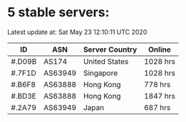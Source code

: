 # 5 stable servers:

Latest update at: Sat May 23 12:10:11 UTC 2020

| ID | ASN | Server Country | Online |
| -- | --- | -------------- | ------ |
| #.D09B | AS174 | United States | 1028 hrs |
| #.7F1D | AS63949 | Singapore | 1028 hrs |
| #.B6F8 | AS63888 | Hong Kong | 778 hrs |
| #.BD3E | AS63888 | Hong Kong | 1847 hrs |
| #.2A79 | AS63949 | Japan | 687 hrs |

